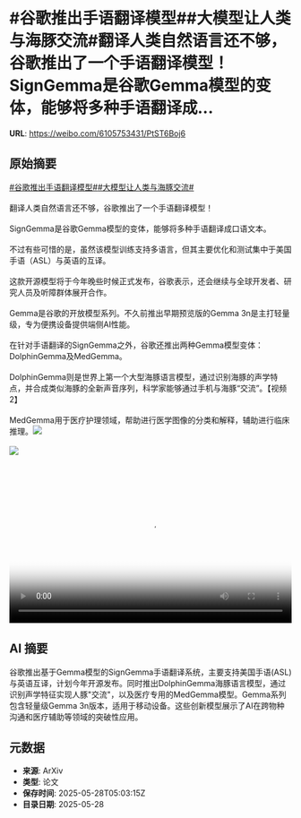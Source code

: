 # #谷歌推出手语翻译模型##大模型让人类与海豚交流#翻译人类自然语言还不够，谷歌推出了一个手语翻译模型！SignGemma是谷歌Gemma模型的变体，能够将多种手语翻译成...

**URL**: https://weibo.com/6105753431/PtST6Boj6

## 原始摘要

<a href="https://m.weibo.cn/search?containerid=231522type%3D1%26t%3D10%26q%3D%23%E8%B0%B7%E6%AD%8C%E6%8E%A8%E5%87%BA%E6%89%8B%E8%AF%AD%E7%BF%BB%E8%AF%91%E6%A8%A1%E5%9E%8B%23&amp;extparam=%23%E8%B0%B7%E6%AD%8C%E6%8E%A8%E5%87%BA%E6%89%8B%E8%AF%AD%E7%BF%BB%E8%AF%91%E6%A8%A1%E5%9E%8B%23" data-hide=""><span class="surl-text">#谷歌推出手语翻译模型#</span></a><a href="https://m.weibo.cn/search?containerid=231522type%3D1%26t%3D10%26q%3D%23%E5%A4%A7%E6%A8%A1%E5%9E%8B%E8%AE%A9%E4%BA%BA%E7%B1%BB%E4%B8%8E%E6%B5%B7%E8%B1%9A%E4%BA%A4%E6%B5%81%23&amp;extparam=%23%E5%A4%A7%E6%A8%A1%E5%9E%8B%E8%AE%A9%E4%BA%BA%E7%B1%BB%E4%B8%8E%E6%B5%B7%E8%B1%9A%E4%BA%A4%E6%B5%81%23" data-hide=""><span class="surl-text">#大模型让人类与海豚交流#</span></a><br><br>翻译人类自然语言还不够，谷歌推出了一个手语翻译模型！<br><br>SignGemma是谷歌Gemma模型的变体，能够将多种手语翻译成口语文本。<br><br>不过有些可惜的是，虽然该模型训练支持多语言，但其主要优化和测试集中于美国手语（ASL）与英语的互译。<br><br>这款开源模型将于今年晚些时候正式发布，谷歌表示，还会继续与全球开发者、研究人员及听障群体展开合作。<br><br>Gemma是谷歌的开放模型系列。不久前推出早期预览版的Gemma 3n是主打轻量级，专为便携设备提供端侧AI性能。<br><br>在针对手语翻译的SignGemma之外，谷歌还推出两种Gemma模型变体：DolphinGemma及MedGemma。<br><br>DolphinGemma则是世界上第一个大型海豚语言模型，通过识别海豚的声学特点，并合成类似海豚的全新声音序列，科学家能够通过手机与海豚“交流”。【视频2】<br><br>MedGemma用于医疗护理领域，帮助进行医学图像的分类和解释，辅助进行临床推理。<img style="" src="https://tvax1.sinaimg.cn/large/006Fd7o3ly1i1v02xh5u7j30k00k0t9h.jpg" referrerpolicy="no-referrer"><br><br><img style="" src="https://tvax1.sinaimg.cn/large/006Fd7o3ly1i1v02z62n7j30k00zk0st.jpg" referrerpolicy="no-referrer"><br><br><br clear="both"><div style="clear: both"></div><video controls="controls" poster="https://tvax4.sinaimg.cn/orj480/006Fd7o3ly1i1v02xkbm7j30k00k0t9h.jpg" style="width: 100%"><source src="https://f.video.weibocdn.com/o0/I1n3sj3vlx08oANyCFYY010412005sfz0E010.mp4?label=mp4_720p&amp;template=720x720.24.0&amp;ori=0&amp;ps=1CwnkDw1GXwCQx&amp;Expires=1748412141&amp;ssig=YHaYfbK8%2FK&amp;KID=unistore,video"><source src="https://f.video.weibocdn.com/o0/Zt6CpaRxlx08oANyArXi010412003cJb0E010.mp4?label=mp4_hd&amp;template=540x540.24.0&amp;ori=0&amp;ps=1CwnkDw1GXwCQx&amp;Expires=1748412141&amp;ssig=gwd%2BWw%2FJ4c&amp;KID=unistore,video"><source src="https://f.video.weibocdn.com/o0/6gHc6Piulx08oANyiZVK010412001JKZ0E010.mp4?label=mp4_ld&amp;template=360x360.24.0&amp;ori=0&amp;ps=1CwnkDw1GXwCQx&amp;Expires=1748412141&amp;ssig=T3RiajrjIx&amp;KID=unistore,video"><p>视频无法显示，请前往<a href="https://video.weibo.com/show?fid=1034%3A5171224570167371" target="_blank" rel="noopener noreferrer">微博视频</a>观看。</p></video>

## AI 摘要

谷歌推出基于Gemma模型的SignGemma手语翻译系统，主要支持美国手语(ASL)与英语互译，计划今年开源发布。同时推出DolphinGemma海豚语言模型，通过识别声学特征实现人豚"交流"，以及医疗专用的MedGemma模型。Gemma系列包含轻量级Gemma 3n版本，适用于移动设备。这些创新模型展示了AI在跨物种沟通和医疗辅助等领域的突破性应用。

## 元数据

- **来源**: ArXiv
- **类型**: 论文
- **保存时间**: 2025-05-28T05:03:15Z
- **目录日期**: 2025-05-28
